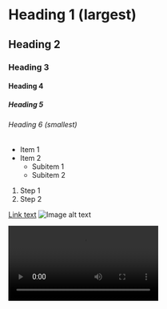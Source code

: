 # Heading 1 (largest)
## Heading 2
### Heading 3
#### Heading 4
##### Heading 5
###### Heading 6 (smallest)

* Item 1
* Item 2
    * Subitem 1
    * Subitem 2
1. Step 1
2. Step 2

[Link text](https://www.example.com) 
![Image alt text](https://upload.wikimedia.org/wikipedia/commons/1/16/HDRI_Sample_Scene_Balls_(JPEG-HDR).jpg)

<video controls>
  <source src="https://commondatastorage.googleapis.com/gtv-videos-bucket/sample/BigBuckBunny.mp4" type="video/mp4">
  Your browser does not support the video tag.
</video>

